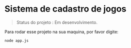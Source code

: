 <h1>Sistema de cadastro de jogos</h1> 

> Status do projeto : Em desenvolvimento. 


Para rodar esse projeto na sua maquina, por favor digite: 


``` 
node app.js 
``` 
